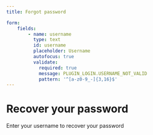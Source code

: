 ```yaml
---
title: Forgot password

form:
    fields:
        - name: username
          type: text
          id: username
          placeholder: Username
          autofocus: true
          validate:
            required: true
            message: PLUGIN_LOGIN.USERNAME_NOT_VALID
            pattern: '^[a-z0-9_-]{3,16}$'
---
```



# Recover your password

Enter your username to recover your password
